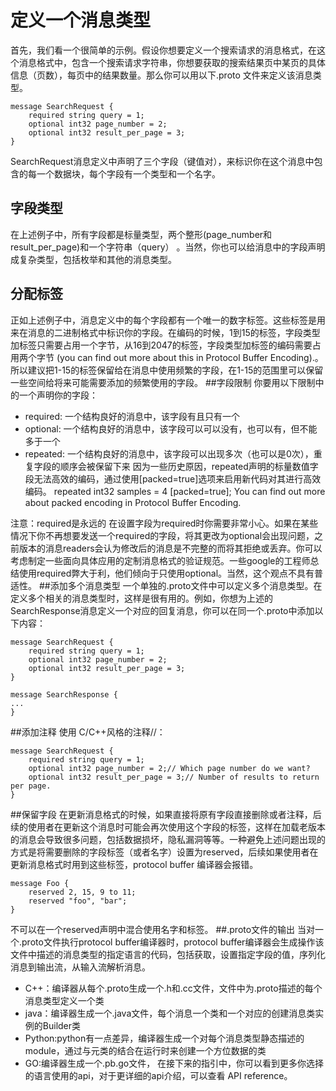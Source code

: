 # 定义一个消息类型
首先，我们看一个很简单的示例。假设你想要定义一个搜索请求的消息格式，在这个消息格式中，包含一个搜索请求字符串，你想要获取的搜索结果页中某页的具体信息（页数），每页中的结果数量。那么你可以用以下.proto 文件来定义该消息类型。

<!--language:c-->

    message SearchRequest {
        required string query = 1;
        optional int32 page_number = 2;
        optional int32 result_per_page = 3;
    }
SearchRequest消息定义中声明了三个字段（键值对），来标识你在这个消息中包含的每一个数据块，每个字段有一个类型和一个名字。
## 字段类型
在上述例子中，所有字段都是标量类型，两个整形(page_number和result_per_page)和一个字符串（query） 。当然，你也可以给消息中的字段声明成复杂类型，包括枚举和其他的消息类型。
## 分配标签
正如上述例子中，消息定义中的每个字段都有一个唯一的数字标签。这些标签是用来在消息的二进制格式中标识你的字段。在编码的时候，1到15的标签，字段类型加标签只需要占用一个字节，从16到2047的标签，字段类型加标签的编码需要占用两个字节 (you can find out more about this in Protocol Buffer Encoding).。所以建议把1-15的标签保留给在消息中使用频繁的字段，在1-15的范围里可以保留一些空间给将来可能需要添加的频繁使用的字段。
##字段限制
你要用以下限制中的一个声明你的字段：
* required: 一个结构良好的消息中，该字段有且只有一个
* optional: 一个结构良好的消息中，该字段可以可以没有，也可以有，但不能多于一个
* repeated: 一个结构良好的消息中，该字段可以出现多次（也可以是0次），重复字段的顺序会被保留下来
  因为一些历史原因，repeated声明的标量数值字段无法高效的编码，通过使用[packed=true]选项来启用新代码对其进行高效编码。
  repeated int32 samples = 4 [packed=true];
 You can find out more about packed encoding in Protocol Buffer Encoding.
 
 注意：required是永远的
 在设置字段为required时你需要非常小心。如果在某些情况下你不再想要发送一个required的字段，将其更改为optional会出现问题，之前版本的消息readers会认为修改后的消息是不完整的而将其拒绝或丢弃。你可以考虑制定一些面向具体应用的定制消息格式的验证规范。一些google的工程师总结使用required弊大于利，他们倾向于只使用optional。当然，这个观点不具有普适性。
##添加多个消息类型
一个单独的.proto文件中可以定义多个消息类型。在定义多个相关的消息类型时，这样是很有用的。例如，你想为上述的SearchResponse消息定义一个对应的回复消息，你可以在同一个.proto中添加以下内容：

<!--language:c-->

    message SearchRequest {
        required string query = 1;
        optional int32 page_number = 2;
        optional int32 result_per_page = 3;
    }

    message SearchResponse {
    ...
    }
##添加注释
使用 C/C++风格的注释//：

<!--language:c-->

    message SearchRequest {
        required string query = 1;
        optional int32 page_number = 2;// Which page number do we want?
        optional int32 result_per_page = 3;// Number of results to return per page.
    }
##保留字段
在更新消息格式的时候，如果直接将原有字段直接删除或者注释，后续的使用者在更新这个消息时可能会再次使用这个字段的标签，这样在加载老版本的消息会导致很多问题，包括数据损坏，隐私漏洞等等。一种避免上述问题出现的方式是将需要删除的字段标签（或者名字）设置为reserved，后续如果使用者在更新消息格式时用到这些标签，protocol buffer 编译器会报错。

<!--language:c-->

    message Foo {
        reserved 2, 15, 9 to 11;
        reserved "foo", "bar";
    }
不可以在一个reserved声明中混合使用名字和标签。
##.proto文件的输出
当对一个.proto文件执行protocol buffer编译器时，protocol buffer编译器会生成操作该文件中描述的消息类型的指定语言的代码，包括获取，设置指定字段的值，序列化消息到输出流，从输入流解析消息。
* C++：编译器从每个.proto生成一个.h和.cc文件，文件中为.proto描述的每个消息类型定义一个类
* java：编译器生成一个.java文件，每个消息一个类和一个对应的创建消息类实例的Builder类
* Python:python有一点差异，编译器生成一个对每个消息类型静态描述的module，通过与元类的结合在运行时来创建一个方位数据的类
* GO:编译器生成一个.pb.go文件，
在接下来的指引中，你可以看到更多你选择的语言使用的api，对于更详细的api介绍，可以查看 API reference。